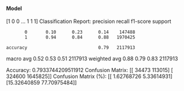 #### Model
[1 0 0 ... 1 1 1]
Classification Report:
              precision    recall  f1-score   support

           0       0.10      0.23      0.14    147488
           1       0.94      0.84      0.88   1970425

    accuracy                           0.79   2117913
   macro avg       0.52      0.53      0.51   2117913
weighted avg       0.88      0.79      0.83   2117913

Accuracy: 0.7933744209511912
Confusion Matrix:
[[  34473  113015]
 [ 324600 1645825]]
Confusion Matrix (%):
[[ 1.62768726  5.33614931]
 [15.32640859 77.70975484]]
